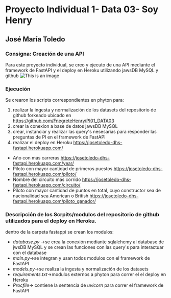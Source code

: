 # Proyecto Individual 1- Data 03- Soy Henry
## José María Toledo

### Consigna: Creación de una API

Para este proyecto individual, se creo y ejecuto de una API mediante el framework de FastAPI y el deploy en Heroku utilizando jawsDB MySQL y github
![This is an image](https://myoctocat.com/assets/images/base-octocat.svg)

### Ejecución

Se crearon los scripts correspondientes en phyton para:
1. realizar la ingesta y normalización de los datasets del repositorio de github forkeado ubicado en https://github.com/FnegreteHenry/PI01_DATA03
2. crear la conexion a base de datos jawsDB MySQL
3. crear, instanciar y realizar las query's nesesarias para responder las preguntas de PI en el framework de FastAPI
4. realizar el deploy en Heroku https://josetoledo-dhs-fastapi.herokuapp.com/
- Año con más carreras https://josetoledo-dhs-fastapi.herokuapp.com/year/
- Piloto con mayor cantidad de primeros puestos https://josetoledo-dhs-fastapi.herokuapp.com/piloto/
- Nombre del circuito más corrido https://josetoledo-dhs-fastapi.herokuapp.com/circuito/
- Piloto con mayor cantidad de puntos en total, cuyo constructor sea de nacionalidad sea American o British https://josetoledo-dhs-fastapi.herokuapp.com/piloto_ganador/


  
### Descripción de los Scrpits/modulos del repositorio de github utilizados para el deploy en Heroku.

dentro de la carpeta fastappi se crean los modulos:
- *database.py* ->se crea la conexión mediante sqlalchemy al database de jwsDB MySQL y se crean las funciones con las query's para interactuar con el database
- *main.py*->se integran y usan todos modulos con el framework de FastAPI
- *models.py*->se realiza la ingesta y normalización de los datasets
- *requirements.txt*->modulos externos a phyton para correr el el deploy en Heroku
- *Procfile*-> contiene la sentencia de *uvicorn* para correr el framework de FastAPI





